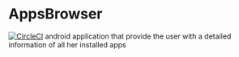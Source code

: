 # AppsBrowser
[![CircleCI](https://circleci.com/gh/AlonDiskin/AppsBrowser/tree/dev.svg?style=svg)](https://circleci.com/gh/AlonDiskin/AppsBrowser/tree/dev)
android application that provide the user with a detailed information of all her installed apps 
